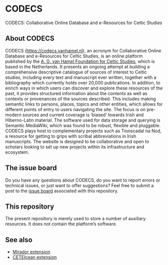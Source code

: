 # CODECS
CODECS: Collaborative Online Database and e-Resources for Celtic Studies

## About CODECS
CODECS (https://codecs.vanhamel.nl), an acronym for Collaborative Online Database and e-Resources for Celtic Studies, is an online platform published by the [A. G. van Hamel Foundation for Celtic Studies](https://stichting.vanhamel.nl), which is based in the Netherlands. It presents an ongoing attempt at building a comprehensive descriptive catalogue of sources of interest to Celtic studies, including every text and manuscript ever written, together with a bibliography which currently holds over 20,000 publications. In addition, to enrich ways in which users can discover and explore these resources of the past, it provides structured information about the contents as well as contexts or provenances of the sources described. This includes making semantic links to persons, places, topics and other entities, which allows for different points of entry to users navigating the site. The focus is on pre-modern sources and current coverage is ‘biased’ towards Irish and Hiberno-Latin material. The software used for data storage and querying is Semantic MediaWiki, which was found to be robust, flexible and pluggable. CODECS plays host to complementary projects such as Tionscadal na Nod, a resource for getting to grips with scribal abbreviations in Irish manuscripts. The website is designed to be collaborative and open to scholars looking to set up new projects within its infrastructure and ecosystem.

## The issue board 
Do you have any questions about CODECS, do you want to report errors or technical issues, or just want to offer suggestions? Feel free to submit a post to the [issue board](https://github.com/a-g-van-hamel-foundation/codecs/issues) associated with this repository. 

## This repository
The present repository is merely used to store a number of auxiliary resources. It does not contain the platform’s software.

## See also
- [Mirador extension](https://github.com/a-g-van-hamel-foundation/Mirador)
- [CETEIcean extension](https://github.com/a-g-van-hamel-foundation/CETEIcean)
